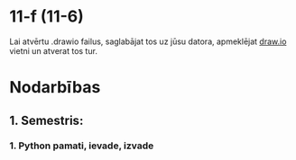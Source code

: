 11-f (11-6)
===

Lai atvērtu .drawio failus, saglabājat tos uz jūsu datora, apmeklējat [draw.io](https://app.diagrams.net/) vietni un atverat tos tur.

# Nodarbības
## 1. Semestris: 
### 1. Python pamati, ievade, izvade